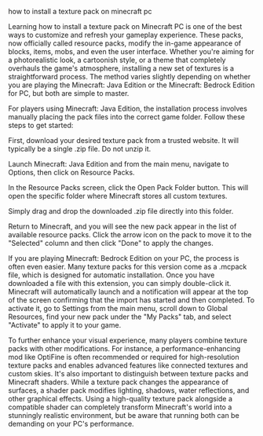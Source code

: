 how to install a texture pack on minecraft pc


Learning how to install a texture pack on Minecraft PC is one of the best ways to customize and refresh your gameplay experience. These packs, now officially called resource packs, modify the in-game appearance of blocks, items, mobs, and even the user interface. Whether you're aiming for a photorealistic look, a cartoonish style, or a theme that completely overhauls the game's atmosphere, installing a new set of textures is a straightforward process. The method varies slightly depending on whether you are playing the Minecraft: Java Edition or the Minecraft: Bedrock Edition for PC, but both are simple to master.



For players using Minecraft: Java Edition, the installation process involves manually placing the pack files into the correct game folder. Follow these steps to get started:



  
First, download your desired texture pack from a trusted website. It will typically be a single .zip file. Do not unzip it.

  
Launch Minecraft: Java Edition and from the main menu, navigate to Options, then click on Resource Packs.

  
In the Resource Packs screen, click the Open Pack Folder button. This will open the specific folder where Minecraft stores all custom textures.

  
Simply drag and drop the downloaded .zip file directly into this folder.

  
Return to Minecraft, and you will see the new pack appear in the list of available resource packs. Click the arrow icon on the pack to move it to the \"Selected\" column and then click \"Done\" to apply the changes.





If you are playing Minecraft: Bedrock Edition on your PC, the process is often even easier. Many texture packs for this version come as a .mcpack file, which is designed for automatic installation. Once you have downloaded a file with this extension, you can simply double-click it. Minecraft will automatically launch and a notification will appear at the top of the screen confirming that the import has started and then completed. To activate it, go to Settings from the main menu, scroll down to Global Resources, find your new pack under the \"My Packs\" tab, and select \"Activate\" to apply it to your game.



To further enhance your visual experience, many players combine texture packs with other modifications. For instance, a performance-enhancing mod like OptiFine is often recommended or required for high-resolution texture packs and enables advanced features like connected textures and custom skies. It's also important to distinguish between texture packs and Minecraft shaders. While a texture pack changes the appearance of surfaces, a shader pack modifies lighting, shadows, water reflections, and other graphical effects. Using a high-quality texture pack alongside a compatible shader can completely transform Minecraft's world into a stunningly realistic environment, but be aware that running both can be demanding on your PC's performance.
